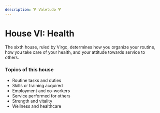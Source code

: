 ```yaml
---
description: 🜃 Valetudo 🜃
---
```


# House VI: Health

The sixth house, ruled by Virgo, determines how you organize your routine, how you take care of your health, and your attitude towards service to others.



### Topics of this house

* Routine tasks and duties
* Skills or training acquired
* Employment and co-workers
* Service performed for others
* Strength and vitality
* Wellness and healthcare



